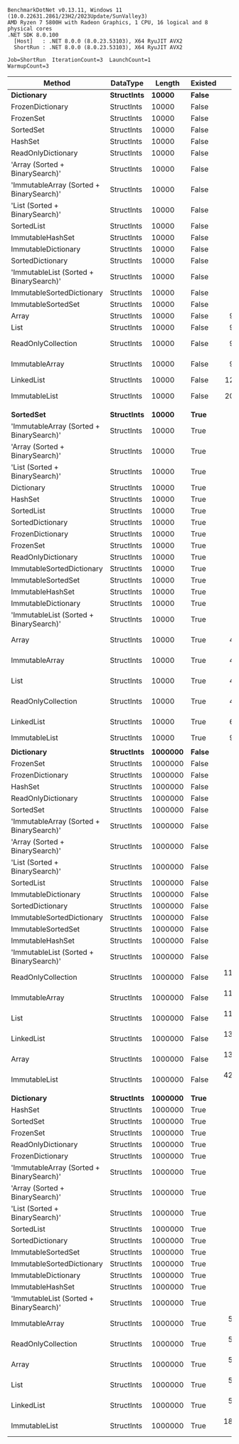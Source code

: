 ```

BenchmarkDotNet v0.13.11, Windows 11 (10.0.22631.2861/23H2/2023Update/SunValley3)
AMD Ryzen 7 5800H with Radeon Graphics, 1 CPU, 16 logical and 8 physical cores
.NET SDK 8.0.100
  [Host]   : .NET 8.0.0 (8.0.23.53103), X64 RyuJIT AVX2
  ShortRun : .NET 8.0.0 (8.0.23.53103), X64 RyuJIT AVX2

Job=ShortRun  IterationCount=3  LaunchCount=1  
WarmupCount=3  

```
| Method                                   | DataType   | Length  | Existed | Mean             | Error             | StdDev         | Allocated  |
|----------------------------------------- |----------- |-------- |-------- |-----------------:|------------------:|---------------:|-----------:|
| **Dictionary**                               | **StructInts** | **10000**   | **False**   |         **14.71 ns** |          **4.200 ns** |       **0.230 ns** |       **32 B** |
| FrozenDictionary                         | StructInts | 10000   | False   |         15.29 ns |          6.150 ns |       0.337 ns |       32 B |
| FrozenSet                                | StructInts | 10000   | False   |         16.16 ns |          3.606 ns |       0.198 ns |       32 B |
| SortedSet                                | StructInts | 10000   | False   |         16.23 ns |          1.987 ns |       0.109 ns |          - |
| HashSet                                  | StructInts | 10000   | False   |         17.20 ns |          3.384 ns |       0.186 ns |       32 B |
| ReadOnlyDictionary                       | StructInts | 10000   | False   |         17.65 ns |          4.570 ns |       0.250 ns |       32 B |
| &#39;Array (Sorted + BinarySearch)&#39;          | StructInts | 10000   | False   |         21.46 ns |          2.982 ns |       0.163 ns |          - |
| &#39;ImmutableArray (Sorted + BinarySearch)&#39; | StructInts | 10000   | False   |         22.78 ns |          2.286 ns |       0.125 ns |          - |
| &#39;List (Sorted + BinarySearch)&#39;           | StructInts | 10000   | False   |         22.78 ns |          1.421 ns |       0.078 ns |          - |
| SortedList                               | StructInts | 10000   | False   |         23.28 ns |          3.375 ns |       0.185 ns |       32 B |
| ImmutableHashSet                         | StructInts | 10000   | False   |         28.63 ns |          3.475 ns |       0.190 ns |       32 B |
| ImmutableDictionary                      | StructInts | 10000   | False   |         28.71 ns |          1.219 ns |       0.067 ns |       32 B |
| SortedDictionary                         | StructInts | 10000   | False   |         29.70 ns |          3.564 ns |       0.195 ns |       32 B |
| &#39;ImmutableList (Sorted + BinarySearch)&#39;  | StructInts | 10000   | False   |         40.34 ns |          1.814 ns |       0.099 ns |          - |
| ImmutableSortedDictionary                | StructInts | 10000   | False   |         43.55 ns |         12.057 ns |       0.661 ns |          - |
| ImmutableSortedSet                       | StructInts | 10000   | False   |         45.47 ns |          0.685 ns |       0.038 ns |          - |
| Array                                    | StructInts | 10000   | False   |     91,558.62 ns |     12,610.088 ns |     691.201 ns |   640000 B |
| List                                     | StructInts | 10000   | False   |     91,588.08 ns |      8,255.343 ns |     452.503 ns |   640000 B |
| ReadOnlyCollection                       | StructInts | 10000   | False   |     92,368.89 ns |     25,429.917 ns |   1,393.900 ns |   640000 B |
| ImmutableArray                           | StructInts | 10000   | False   |     98,331.40 ns |     62,128.131 ns |   3,405.452 ns |   640000 B |
| LinkedList                               | StructInts | 10000   | False   |    123,329.43 ns |      2,243.716 ns |     122.986 ns |   640000 B |
| ImmutableList                            | StructInts | 10000   | False   |    206,594.15 ns |     30,957.518 ns |   1,696.886 ns |   640000 B |
|                                          |            |         |         |                  |                   |                |            |
| **SortedSet**                                | **StructInts** | **10000**   | **True**    |         **21.99 ns** |          **5.822 ns** |       **0.319 ns** |          **-** |
| &#39;ImmutableArray (Sorted + BinarySearch)&#39; | StructInts | 10000   | True    |         24.87 ns |          0.996 ns |       0.055 ns |          - |
| &#39;Array (Sorted + BinarySearch)&#39;          | StructInts | 10000   | True    |         25.06 ns |          1.030 ns |       0.056 ns |          - |
| &#39;List (Sorted + BinarySearch)&#39;           | StructInts | 10000   | True    |         25.19 ns |          4.959 ns |       0.272 ns |          - |
| Dictionary                               | StructInts | 10000   | True    |         27.61 ns |         12.702 ns |       0.696 ns |       96 B |
| HashSet                                  | StructInts | 10000   | True    |         27.81 ns |         20.284 ns |       1.112 ns |       96 B |
| SortedList                               | StructInts | 10000   | True    |         28.71 ns |          4.955 ns |       0.272 ns |       32 B |
| SortedDictionary                         | StructInts | 10000   | True    |         28.86 ns |          4.192 ns |       0.230 ns |       32 B |
| FrozenDictionary                         | StructInts | 10000   | True    |         29.19 ns |         13.863 ns |       0.760 ns |       96 B |
| FrozenSet                                | StructInts | 10000   | True    |         29.21 ns |         17.671 ns |       0.969 ns |       96 B |
| ReadOnlyDictionary                       | StructInts | 10000   | True    |         29.93 ns |         15.404 ns |       0.844 ns |       96 B |
| ImmutableSortedDictionary                | StructInts | 10000   | True    |         36.69 ns |          7.387 ns |       0.405 ns |          - |
| ImmutableSortedSet                       | StructInts | 10000   | True    |         37.18 ns |          1.334 ns |       0.073 ns |          - |
| ImmutableHashSet                         | StructInts | 10000   | True    |         39.02 ns |          7.550 ns |       0.414 ns |       96 B |
| ImmutableDictionary                      | StructInts | 10000   | True    |         40.36 ns |         17.847 ns |       0.978 ns |       96 B |
| &#39;ImmutableList (Sorted + BinarySearch)&#39;  | StructInts | 10000   | True    |         41.85 ns |          8.612 ns |       0.472 ns |          - |
| Array                                    | StructInts | 10000   | True    |     47,977.88 ns |     34,493.196 ns |   1,890.688 ns |   300576 B |
| ImmutableArray                           | StructInts | 10000   | True    |     48,032.19 ns |     36,802.162 ns |   2,017.251 ns |   300576 B |
| List                                     | StructInts | 10000   | True    |     48,057.02 ns |     30,102.097 ns |   1,649.997 ns |   300576 B |
| ReadOnlyCollection                       | StructInts | 10000   | True    |     48,769.86 ns |     37,705.280 ns |   2,066.754 ns |   300576 B |
| LinkedList                               | StructInts | 10000   | True    |     62,615.02 ns |     36,747.115 ns |   2,014.233 ns |   300576 B |
| ImmutableList                            | StructInts | 10000   | True    |     97,520.90 ns |     18,186.117 ns |     996.842 ns |   300576 B |
|                                          |            |         |         |                  |                   |                |            |
| **Dictionary**                               | **StructInts** | **1000000** | **False**   |         **15.05 ns** |          **3.162 ns** |       **0.173 ns** |       **32 B** |
| FrozenSet                                | StructInts | 1000000 | False   |         16.01 ns |          1.634 ns |       0.090 ns |       32 B |
| FrozenDictionary                         | StructInts | 1000000 | False   |         16.08 ns |          9.746 ns |       0.534 ns |       32 B |
| HashSet                                  | StructInts | 1000000 | False   |         17.19 ns |          2.105 ns |       0.115 ns |       32 B |
| ReadOnlyDictionary                       | StructInts | 1000000 | False   |         17.39 ns |          2.190 ns |       0.120 ns |       32 B |
| SortedSet                                | StructInts | 1000000 | False   |         29.01 ns |          1.390 ns |       0.076 ns |          - |
| &#39;ImmutableArray (Sorted + BinarySearch)&#39; | StructInts | 1000000 | False   |         30.80 ns |          1.926 ns |       0.106 ns |          - |
| &#39;Array (Sorted + BinarySearch)&#39;          | StructInts | 1000000 | False   |         30.85 ns |          0.469 ns |       0.026 ns |          - |
| &#39;List (Sorted + BinarySearch)&#39;           | StructInts | 1000000 | False   |         31.10 ns |          3.977 ns |       0.218 ns |          - |
| SortedList                               | StructInts | 1000000 | False   |         33.08 ns |          4.174 ns |       0.229 ns |       32 B |
| ImmutableDictionary                      | StructInts | 1000000 | False   |         53.67 ns |          4.921 ns |       0.270 ns |       32 B |
| SortedDictionary                         | StructInts | 1000000 | False   |         55.45 ns |          2.612 ns |       0.143 ns |       32 B |
| ImmutableSortedDictionary                | StructInts | 1000000 | False   |         56.64 ns |          3.236 ns |       0.177 ns |          - |
| ImmutableSortedSet                       | StructInts | 1000000 | False   |         59.59 ns |          0.731 ns |       0.040 ns |          - |
| ImmutableHashSet                         | StructInts | 1000000 | False   |         61.12 ns |          2.988 ns |       0.164 ns |       32 B |
| &#39;ImmutableList (Sorted + BinarySearch)&#39;  | StructInts | 1000000 | False   |         66.48 ns |          3.814 ns |       0.209 ns |          - |
| ReadOnlyCollection                       | StructInts | 1000000 | False   | 11,505,806.25 ns |  1,547,870.355 ns |  84,843.997 ns | 64000015 B |
| ImmutableArray                           | StructInts | 1000000 | False   | 11,510,954.86 ns |  2,357,028.643 ns | 129,196.693 ns | 64000009 B |
| List                                     | StructInts | 1000000 | False   | 11,768,493.06 ns |    742,327.257 ns |  40,689.462 ns | 64000015 B |
| LinkedList                               | StructInts | 1000000 | False   | 13,127,643.75 ns |    805,398.471 ns |  44,146.608 ns | 64000015 B |
| Array                                    | StructInts | 1000000 | False   | 13,377,476.39 ns | 10,637,272.605 ns | 583,064.805 ns | 64000009 B |
| ImmutableList                            | StructInts | 1000000 | False   | 42,748,819.44 ns |  4,137,001.989 ns | 226,763.039 ns | 64000037 B |
|                                          |            |         |         |                  |                   |                |            |
| **Dictionary**                               | **StructInts** | **1000000** | **True**    |         **28.08 ns** |          **4.137 ns** |       **0.227 ns** |       **96 B** |
| HashSet                                  | StructInts | 1000000 | True    |         28.41 ns |          2.731 ns |       0.150 ns |       96 B |
| SortedSet                                | StructInts | 1000000 | True    |         28.99 ns |          2.274 ns |       0.125 ns |          - |
| FrozenSet                                | StructInts | 1000000 | True    |         30.24 ns |          2.095 ns |       0.115 ns |       96 B |
| ReadOnlyDictionary                       | StructInts | 1000000 | True    |         30.75 ns |          2.535 ns |       0.139 ns |       96 B |
| FrozenDictionary                         | StructInts | 1000000 | True    |         30.80 ns |          9.541 ns |       0.523 ns |       96 B |
| &#39;ImmutableArray (Sorted + BinarySearch)&#39; | StructInts | 1000000 | True    |         32.82 ns |         13.867 ns |       0.760 ns |          - |
| &#39;Array (Sorted + BinarySearch)&#39;          | StructInts | 1000000 | True    |         34.00 ns |          2.219 ns |       0.122 ns |          - |
| &#39;List (Sorted + BinarySearch)&#39;           | StructInts | 1000000 | True    |         34.25 ns |          2.160 ns |       0.118 ns |          - |
| SortedList                               | StructInts | 1000000 | True    |         34.98 ns |          1.470 ns |       0.081 ns |       32 B |
| SortedDictionary                         | StructInts | 1000000 | True    |         51.75 ns |          4.608 ns |       0.253 ns |       32 B |
| ImmutableSortedSet                       | StructInts | 1000000 | True    |         52.72 ns |          0.723 ns |       0.040 ns |          - |
| ImmutableSortedDictionary                | StructInts | 1000000 | True    |         56.37 ns |          8.843 ns |       0.485 ns |          - |
| ImmutableDictionary                      | StructInts | 1000000 | True    |         63.32 ns |          8.806 ns |       0.483 ns |       96 B |
| ImmutableHashSet                         | StructInts | 1000000 | True    |         64.20 ns |          4.248 ns |       0.233 ns |       96 B |
| &#39;ImmutableList (Sorted + BinarySearch)&#39;  | StructInts | 1000000 | True    |         69.82 ns |          7.846 ns |       0.430 ns |          - |
| ImmutableArray                           | StructInts | 1000000 | True    |  5,009,893.52 ns |    279,104.864 ns |  15,298.679 ns | 27782356 B |
| ReadOnlyCollection                       | StructInts | 1000000 | True    |  5,134,358.02 ns |    626,319.629 ns |  34,330.692 ns | 27782359 B |
| Array                                    | StructInts | 1000000 | True    |  5,238,386.46 ns |  2,818,397.788 ns | 154,485.893 ns | 27782360 B |
| List                                     | StructInts | 1000000 | True    |  5,257,127.16 ns |  1,105,880.836 ns |  60,617.060 ns | 27782359 B |
| LinkedList                               | StructInts | 1000000 | True    |  5,998,905.21 ns |  1,153,770.973 ns |  63,242.080 ns | 27782360 B |
| ImmutableList                            | StructInts | 1000000 | True    | 18,012,040.74 ns |    157,717.320 ns |   8,645.019 ns | 27782372 B |
